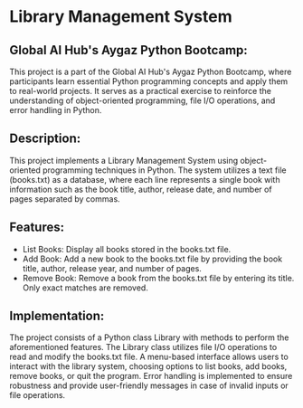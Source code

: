 # Library Management System

## Global AI Hub's Aygaz Python Bootcamp:

This project is a part of the Global AI Hub's Aygaz Python Bootcamp, where participants learn essential Python programming concepts and apply them to real-world projects. It serves as a practical exercise to reinforce the understanding of object-oriented programming, file I/O operations, and error handling in Python.

## Description:

This project implements a Library Management System using object-oriented programming techniques in Python. The system utilizes a text file (books.txt) as a database, where each line represents a single book with information such as the book title, author, release date, and number of pages separated by commas.

## Features:

* List Books: Display all books stored in the books.txt file.
* Add Book: Add a new book to the books.txt file by providing the book title, author, release year, and number of pages.
* Remove Book: Remove a book from the books.txt file by entering its title. Only exact matches are removed.

## Implementation:

The project consists of a Python class Library with methods to perform the aforementioned features.
The Library class utilizes file I/O operations to read and modify the books.txt file.
A menu-based interface allows users to interact with the library system, choosing options to list books, add books, remove books, or quit the program.
Error handling is implemented to ensure robustness and provide user-friendly messages in case of invalid inputs or file operations.
